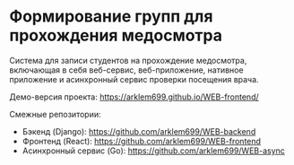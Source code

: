 # Формирование групп для прохождения медосмотра

Система для записи студентов на прохождение медосмотра, включающая в себя веб-сервис, веб-приложение, нативное приложение и асинхронный сервис проверки посещения врача.

Демо-версия проекта: https://arklem699.github.io/WEB-frontend/

Смежные репозитории:
* Бэкенд (Django): https://github.com/arklem699/WEB-backend
* Фронтенд (React): https://github.com/arklem699/WEB-frontend
* Асинхронный сервис (Go): https://github.com/arklem699/WEB-async
